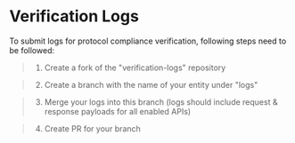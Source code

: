 # Verification Logs
To submit logs for protocol compliance verification, following steps need to be followed:

>1. Create a fork of the "verification-logs" repository

>2. Create a branch with the name of your entity under "logs"

>3. Merge your logs into this branch (logs should include request & response payloads for all enabled APIs)

>4. Create PR for your branch
